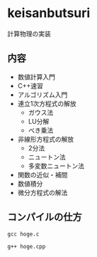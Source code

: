 # keisanbutsuri

計算物理の実装

## 内容

- 数値計算入門
- C++速習
- アルゴリズム入門
- 連立1次方程式の解放
  - ガウス法
  - LU分解
  - べき乗法
- 非線形方程式の解放
  - 2分法
  - ニュートン法
  - 多変数ニュートン法
- 関数の近似・補間
- 数値積分
- 微分方程式の解法


## コンパイルの仕方

```:C言語の場合
gcc hoge.c
```

```:C++の場合
g++ hoge.cpp
```